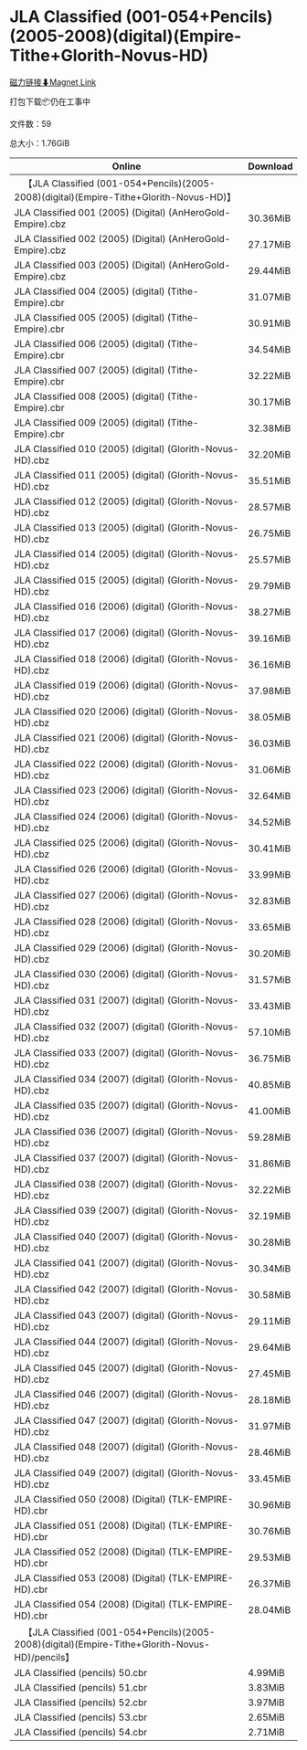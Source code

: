 # JLA Classified (001-054+Pencils)(2005-2008)(digital)(Empire-Tithe+Glorith-Novus-HD)

[磁力链接⬇Magnet Link](magnet:?xt=urn:btih:b9b651da2349e93a7eb73cb97bd3a6de5e8fd752&dn=JLA%20Classified%20%28001-054%2BPencils%29%282005-2008%29%28digital%29%28Empire-Tithe%2BGlorith-Novus-HD%29)

打包下载📦仍在工事中

文件数：59

总大小：1.76GiB

Online | Download
--- | ---
&emsp;【JLA Classified (001-054+Pencils)(2005-2008)(digital)(Empire-Tithe+Glorith-Novus-HD)】 | 
JLA Classified 001 (2005) (Digital) (AnHeroGold-Empire).cbz | 30.36MiB
JLA Classified 002 (2005) (Digital) (AnHeroGold-Empire).cbz | 27.17MiB
JLA Classified 003 (2005) (Digital) (AnHeroGold-Empire).cbz | 29.44MiB
JLA Classified 004 (2005) (digital) (Tithe-Empire).cbr | 31.07MiB
JLA Classified 005 (2005) (digital) (Tithe-Empire).cbr | 30.91MiB
JLA Classified 006 (2005) (digital) (Tithe-Empire).cbr | 34.54MiB
JLA Classified 007 (2005) (digital) (Tithe-Empire).cbr | 32.22MiB
JLA Classified 008 (2005) (digital) (Tithe-Empire).cbr | 30.17MiB
JLA Classified 009 (2005) (digital) (Tithe-Empire).cbr | 32.38MiB
JLA Classified 010 (2005) (digital) (Glorith-Novus-HD).cbz | 32.20MiB
JLA Classified 011 (2005) (digital) (Glorith-Novus-HD).cbz | 35.51MiB
JLA Classified 012 (2005) (digital) (Glorith-Novus-HD).cbz | 28.57MiB
JLA Classified 013 (2005) (digital) (Glorith-Novus-HD).cbz | 26.75MiB
JLA Classified 014 (2005) (digital) (Glorith-Novus-HD).cbz | 25.57MiB
JLA Classified 015 (2005) (digital) (Glorith-Novus-HD).cbz | 29.79MiB
JLA Classified 016 (2006) (digital) (Glorith-Novus-HD).cbz | 38.27MiB
JLA Classified 017 (2006) (digital) (Glorith-Novus-HD).cbz | 39.16MiB
JLA Classified 018 (2006) (digital) (Glorith-Novus-HD).cbz | 36.16MiB
JLA Classified 019 (2006) (digital) (Glorith-Novus-HD).cbz | 37.98MiB
JLA Classified 020 (2006) (digital) (Glorith-Novus-HD).cbz | 38.05MiB
JLA Classified 021 (2006) (digital) (Glorith-Novus-HD).cbz | 36.03MiB
JLA Classified 022 (2006) (digital) (Glorith-Novus-HD).cbz | 31.06MiB
JLA Classified 023 (2006) (digital) (Glorith-Novus-HD).cbz | 32.64MiB
JLA Classified 024 (2006) (digital) (Glorith-Novus-HD).cbz | 34.52MiB
JLA Classified 025 (2006) (digital) (Glorith-Novus-HD).cbz | 30.41MiB
JLA Classified 026 (2006) (digital) (Glorith-Novus-HD).cbz | 33.99MiB
JLA Classified 027 (2006) (digital) (Glorith-Novus-HD).cbz | 32.83MiB
JLA Classified 028 (2006) (digital) (Glorith-Novus-HD).cbz | 33.65MiB
JLA Classified 029 (2006) (digital) (Glorith-Novus-HD).cbz | 30.20MiB
JLA Classified 030 (2006) (digital) (Glorith-Novus-HD).cbz | 31.57MiB
JLA Classified 031 (2007) (digital) (Glorith-Novus-HD).cbz | 33.43MiB
JLA Classified 032 (2007) (digital) (Glorith-Novus-HD).cbz | 57.10MiB
JLA Classified 033 (2007) (digital) (Glorith-Novus-HD).cbz | 36.75MiB
JLA Classified 034 (2007) (digital) (Glorith-Novus-HD).cbz | 40.85MiB
JLA Classified 035 (2007) (digital) (Glorith-Novus-HD).cbz | 41.00MiB
JLA Classified 036 (2007) (digital) (Glorith-Novus-HD).cbz | 59.28MiB
JLA Classified 037 (2007) (digital) (Glorith-Novus-HD).cbz | 31.86MiB
JLA Classified 038 (2007) (digital) (Glorith-Novus-HD).cbz | 32.22MiB
JLA Classified 039 (2007) (digital) (Glorith-Novus-HD).cbz | 32.19MiB
JLA Classified 040 (2007) (digital) (Glorith-Novus-HD).cbz | 30.28MiB
JLA Classified 041 (2007) (digital) (Glorith-Novus-HD).cbz | 30.34MiB
JLA Classified 042 (2007) (digital) (Glorith-Novus-HD).cbz | 30.58MiB
JLA Classified 043 (2007) (digital) (Glorith-Novus-HD).cbz | 29.11MiB
JLA Classified 044 (2007) (digital) (Glorith-Novus-HD).cbz | 29.64MiB
JLA Classified 045 (2007) (digital) (Glorith-Novus-HD).cbz | 27.45MiB
JLA Classified 046 (2007) (digital) (Glorith-Novus-HD).cbz | 28.18MiB
JLA Classified 047 (2007) (digital) (Glorith-Novus-HD).cbz | 31.97MiB
JLA Classified 048 (2007) (digital) (Glorith-Novus-HD).cbz | 28.46MiB
JLA Classified 049 (2007) (digital) (Glorith-Novus-HD).cbz | 33.45MiB
JLA Classified 050 (2008) (Digital) (TLK-EMPIRE-HD).cbr | 30.96MiB
JLA Classified 051 (2008) (Digital) (TLK-EMPIRE-HD).cbr | 30.76MiB
JLA Classified 052 (2008) (Digital) (TLK-EMPIRE-HD).cbr | 29.53MiB
JLA Classified 053 (2008) (Digital) (TLK-EMPIRE-HD).cbr | 26.37MiB
JLA Classified 054 (2008) (Digital) (TLK-EMPIRE-HD).cbr | 28.04MiB
&emsp;【JLA Classified (001-054+Pencils)(2005-2008)(digital)(Empire-Tithe+Glorith-Novus-HD)/pencils】 | 
JLA Classified (pencils) 50.cbr | 4.99MiB
JLA Classified (pencils) 51.cbr | 3.83MiB
JLA Classified (pencils) 52.cbr | 3.97MiB
JLA Classified (pencils) 53.cbr | 2.65MiB
JLA Classified (pencils) 54.cbr | 2.71MiB